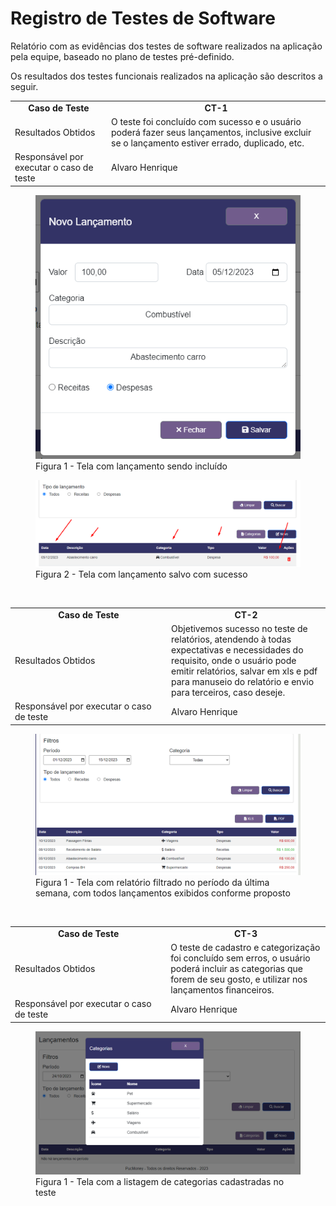 # Registro de Testes de Software

Relatório com as evidências dos testes de software realizados na aplicação pela equipe, baseado no plano de testes pré-definido.

Os resultados dos testes funcionais realizados na aplicação são descritos a seguir.

<table>
<tbody>
<tr align=center>
<td width="200px"><b>Caso de Teste</b></td>
<td width="600px"><b>CT-1</b></td>
</tr>
<tr>
<td>Resultados Obtidos</td>
<td>O teste foi concluído com sucesso e o usuário poderá fazer seus lançamentos, inclusive excluir se o lançamento estiver errado, duplicado, etc.</td>
</tr>
<tr>
<td>Responsável por executar o caso de teste</td>
<td>Alvaro Henrique</td>
</tr>
</tbody>
</table>
<figure> 
  <img src="https://github.com/ICEI-PUC-Minas-PMV-ADS/pmv-ads-2023-2-e1-proj-web-t7-financas-pessoais/blob/main/documentos/img/ct1a.png"
    <figcaption>Figura 1 - Tela com lançamento sendo incluído</figcaption>
</figure> 
<figure> 
  <img src="https://github.com/ICEI-PUC-Minas-PMV-ADS/pmv-ads-2023-2-e1-proj-web-t7-financas-pessoais/blob/main/documentos/img/ct1b.png"
    <figcaption>Figura 2 - Tela com lançamento salvo com sucesso</figcaption>
</figure> 

</br>
<table>
<tbody>
<tr align=center>
<td width="400px"><b>Caso de Teste</b></td>
<td width="400px"><b>CT-2</b></td>
</tr>
<tr>
<td>Resultados Obtidos</td>
<td>Objetivemos sucesso no teste de relatórios, atendendo à todas expectativas e necessidades do requisito, onde o usuário pode emitir relatórios, salvar em xls e pdf para manuseio do relatório e envio para terceiros, caso deseje.</td>
</tr>
<tr>
<td>Responsável por executar o caso de teste</td>
<td>Alvaro Henrique</td>
</tr>
</tbody>
</table>
<figure> 
  <img src="https://github.com/ICEI-PUC-Minas-PMV-ADS/pmv-ads-2023-2-e1-proj-web-t7-financas-pessoais/blob/main/documentos/img/ct2.png"
    <figcaption>Figura 1 - Tela com relatório filtrado no período da última semana, com todos lançamentos exibidos conforme proposto</figcaption>
</figure> 
</br>
<table>
<tbody>
<tr align=center>
<td width="400px"><b>Caso de Teste</b></td>
<td width="400px"><b>CT-3</b></td>
</tr>
<tr>
<td>Resultados Obtidos</td>
<td>O teste de cadastro e categorização foi concluído sem erros, o usuário poderá incluir as categorias que forem de seu gosto, e utilizar nos lançamentos financeiros.</td>
</tr>
<tr>
<td>Responsável por executar o caso de teste</td>
<td>Alvaro Henrique</td>
</tr>
</tbody>
</table>
<figure> 
  <img src="https://github.com/ICEI-PUC-Minas-PMV-ADS/pmv-ads-2023-2-e1-proj-web-t7-financas-pessoais/blob/main/documentos/img/ct3.png"
    <figcaption>Figura 1 - Tela com a listagem de categorias cadastradas no teste</figcaption>
</figure> 